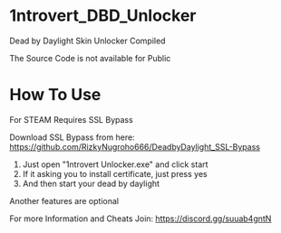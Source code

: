 # 1ntrovert_DBD_Unlocker
Dead by Daylight Skin Unlocker Compiled

The Source Code is not available for Public

# How To Use 

For STEAM Requires SSL Bypass

Download SSL Bypass from here: https://github.com/RizkyNugroho666/DeadbyDaylight_SSL-Bypass

1. Just open "1ntrovert Unlocker.exe" and click start
2. If it asking you to install certificate, just press yes
3. And then start your dead by daylight

Another features are optional 

For more Information and Cheats Join: https://discord.gg/suuab4gntN
